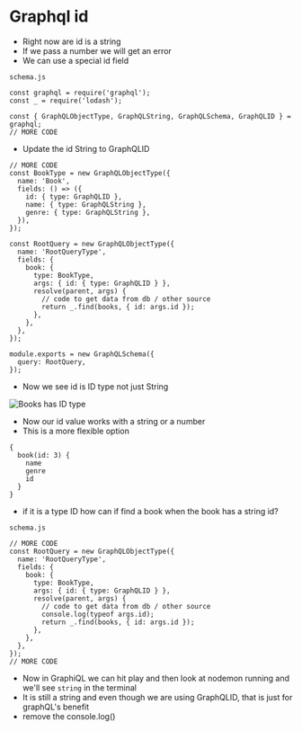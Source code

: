 # Graphql id
* Right now are id is a string
* If we pass a number we will get an error
* We can use a special id field

`schema.js`

```
const graphql = require('graphql');
const _ = require('lodash');

const { GraphQLObjectType, GraphQLString, GraphQLSchema, GraphQLID } = graphql;
// MORE CODE
```

* Update the id String to GraphQLID

```
// MORE CODE
const BookType = new GraphQLObjectType({
  name: 'Book',
  fields: () => ({
    id: { type: GraphQLID },
    name: { type: GraphQLString },
    genre: { type: GraphQLString },
  }),
});

const RootQuery = new GraphQLObjectType({
  name: 'RootQueryType',
  fields: {
    book: {
      type: BookType,
      args: { id: { type: GraphQLID } },
      resolve(parent, args) {
        // code to get data from db / other source
        return _.find(books, { id: args.id });
      },
    },
  },
});

module.exports = new GraphQLSchema({
  query: RootQuery,
});
```

* Now we see id is ID type not just String

![Books has ID type](https://i.imgur.com/AnVqcsq.png)

* Now our id value works with a string or a number
* This is a more flexible option

```
{
  book(id: 3) {
    name
    genre
    id
  }
}
```

* if it is a type ID how can if find a book when the book has a string id?

`schema.js`

```
// MORE CODE
const RootQuery = new GraphQLObjectType({
  name: 'RootQueryType',
  fields: {
    book: {
      type: BookType,
      args: { id: { type: GraphQLID } },
      resolve(parent, args) {
        // code to get data from db / other source
        console.log(typeof args.id);
        return _.find(books, { id: args.id });
      },
    },
  },
});
// MORE CODE
```

* Now in GraphiQL we can hit play and then look at nodemon running and we'll see `string` in the terminal
* It is still a string and even though we are using GraphQLID, that is just for graphQL's benefit
* remove the console.log()


